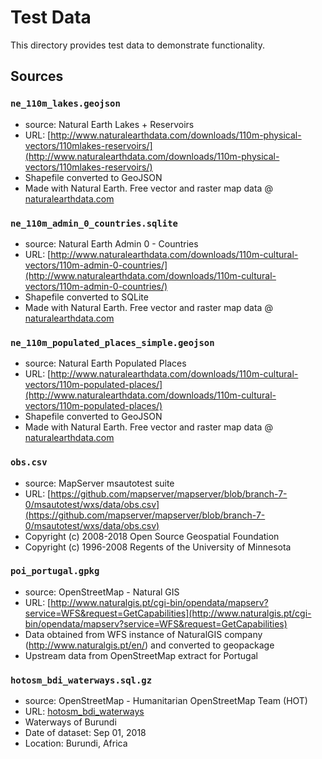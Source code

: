 # Test Data

This directory provides test data to demonstrate functionality.

## Sources

### `ne_110m_lakes.geojson`

- source: Natural Earth Lakes + Reservoirs
- URL: [http://www.naturalearthdata.com/downloads/110m-physical-vectors/110mlakes-reservoirs/](http://www.naturalearthdata.com/downloads/110m-physical-vectors/110mlakes-reservoirs/)
- Shapefile converted to GeoJSON
- Made with Natural Earth. Free vector and raster map data @ [naturalearthdata.com](http://naturalearthdata.com)

### `ne_110m_admin_0_countries.sqlite`

- source: Natural Earth Admin 0 - Countries
- URL: [http://www.naturalearthdata.com/downloads/110m-cultural-vectors/110m-admin-0-countries/](http://www.naturalearthdata.com/downloads/110m-cultural-vectors/110m-admin-0-countries/)
- Shapefile converted to SQLite
- Made with Natural Earth. Free vector and raster map data @ [naturalearthdata.com](http://naturalearthdata.com)

### `ne_110m_populated_places_simple.geojson`

- source: Natural Earth Populated Places
- URL: [http://www.naturalearthdata.com/downloads/110m-cultural-vectors/110m-populated-places/](http://www.naturalearthdata.com/downloads/110m-cultural-vectors/110m-populated-places/)
- Shapefile converted to GeoJSON
- Made with Natural Earth. Free vector and raster map data @ [naturalearthdata.com](http://naturalearthdata.com)

### `obs.csv`

- source: MapServer msautotest suite
- URL: [https://github.com/mapserver/mapserver/blob/branch-7-0/msautotest/wxs/data/obs.csv](https://github.com/mapserver/mapserver/blob/branch-7-0/msautotest/wxs/data/obs.csv) 
- Copyright (c) 2008-2018 Open Source Geospatial Foundation
- Copyright (c) 1996-2008 Regents of the University of Minnesota

### `poi_portugal.gpkg`
- source: OpenStreetMap - Natural GIS
- URL: [http://www.naturalgis.pt/cgi-bin/opendata/mapserv?service=WFS&request=GetCapabilities](http://www.naturalgis.pt/cgi-bin/opendata/mapserv?service=WFS&request=GetCapabilities)
- Data obtained from WFS instance of NaturalGIS company (http://www.naturalgis.pt/en/) and converted to geopackage
- Upstream data from OpenStreetMap extract for Portugal

### `hotosm_bdi_waterways.sql.gz`
- source: OpenStreetMap - Humanitarian OpenStreetMap Team (HOT)
- URL: [hotosm_bdi_waterways](https://data.humdata.org/dataset/hotosm_bdi_waterways)
- Waterways of Burundi
- Date of dataset: Sep 01, 2018 
- Location: Burundi, Africa
